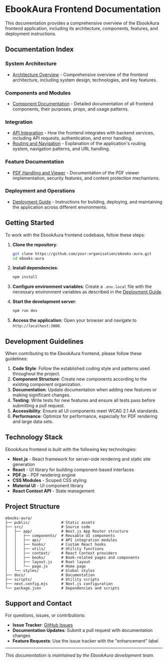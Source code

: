 # EbookAura Frontend Documentation

This documentation provides a comprehensive overview of the EbookAura frontend application, including its architecture, components, features, and deployment instructions.

## Documentation Index

### System Architecture

- [Architecture Overview](./ARCHITECTURE.md) - Comprehensive overview of the frontend architecture, including system design, technologies, and key features.

### Components and Modules

- [Component Documentation](./COMPONENTS.md) - Detailed documentation of all frontend components, their purposes, props, and usage patterns.

### Integration

- [API Integration](./API_INTEGRATION.md) - How the frontend integrates with backend services, including API requests, authentication, and error handling.
- [Routing and Navigation](./ROUTING_NAVIGATION.md) - Explanation of the application's routing system, navigation patterns, and URL handling.

### Feature Documentation

- [PDF Handling and Viewer](./PDF_HANDLING.md) - Documentation of the PDF viewer implementation, security features, and content protection mechanisms.

### Deployment and Operations

- [Deployment Guide](./DEPLOYMENT.md) - Instructions for building, deploying, and maintaining the application across different environments.

## Getting Started

To work with the EbookAura frontend codebase, follow these steps:

1. **Clone the repository**:
   ```bash
   git clone https://github.com/your-organization/ebooks-aura.git
   cd ebooks-aura
   ```

2. **Install dependencies**:
   ```bash
   npm install
   ```

3. **Configure environment variables**:
   Create a `.env.local` file with the necessary environment variables as described in the [Deployment Guide](./DEPLOYMENT.md).

4. **Start the development server**:
   ```bash
   npm run dev
   ```

5. **Access the application**:
   Open your browser and navigate to `http://localhost:3000`.

## Development Guidelines

When contributing to the EbookAura frontend, please follow these guidelines:

1. **Code Style**: Follow the established coding style and patterns used throughout the project.
2. **Component Structure**: Create new components according to the existing component organization.
3. **Documentation**: Update documentation when adding new features or making significant changes.
4. **Testing**: Write tests for new features and ensure all tests pass before submitting a pull request.
5. **Accessibility**: Ensure all UI components meet WCAG 2.1 AA standards.
6. **Performance**: Optimize for performance, especially for PDF rendering and large data sets.

## Technology Stack

EbookAura frontend is built with the following key technologies:

- **Next.js** - React framework for server-side rendering and static site generation
- **React** - UI library for building component-based interfaces
- **PDF.js** - PDF rendering engine
- **CSS Modules** - Scoped CSS styling
- **Material UI** - UI component library
- **React Context API** - State management

## Project Structure

```
ebooks-aura/
├── public/              # Static assets
├── src/                 # Source code
│   ├── app/             # Next.js App Router structure
│   │   ├── components/  # Reusable UI components
│   │   ├── api/         # API integration modules
│   │   ├── hooks/       # Custom React hooks
│   │   ├── utils/       # Utility functions
│   │   ├── context/     # React Context providers
│   │   ├── books/       # Book-related pages and components
│   │   ├── layout.js    # Root layout
│   │   └── page.js      # Home page
│   └── styles/          # Global styles
├── docs/                # Documentation
├── scripts/             # Utility scripts
├── next.config.mjs      # Next.js configuration
└── package.json         # Dependencies and scripts
```

## Support and Contact

For questions, issues, or contributions:

- **Issue Tracker**: [GitHub Issues](https://github.com/your-organization/ebooks-aura/issues)
- **Documentation Updates**: Submit a pull request with documentation changes
- **Feature Requests**: Use the issue tracker with the "enhancement" label

---

*This documentation is maintained by the EbookAura development team.* 